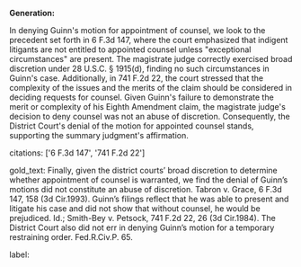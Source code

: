 **Generation:**

In denying Guinn's motion for appointment of counsel, we look to the precedent set forth in 6 F.3d 147, where the court emphasized that indigent litigants are not entitled to appointed counsel unless "exceptional circumstances" are present. The magistrate judge correctly exercised broad discretion under 28 U.S.C. § 1915(d), finding no such circumstances in Guinn's case. Additionally, in 741 F.2d 22, the court stressed that the complexity of the issues and the merits of the claim should be considered in deciding requests for counsel. Given Guinn's failure to demonstrate the merit or complexity of his Eighth Amendment claim, the magistrate judge's decision to deny counsel was not an abuse of discretion. Consequently, the District Court's denial of the motion for appointed counsel stands, supporting the summary judgment's affirmation.

citations: ['6 F.3d 147', '741 F.2d 22']

gold_text: Finally, given the district courts’ broad discretion to determine whether appointment of counsel is warranted, we find the denial of Guinn’s motions did not constitute an abuse of discretion. Tabron v. Grace, 6 F.3d 147, 158 (3d Cir.1993). Guinn’s filings reflect that he was able to present and litigate his case and did not show that without counsel, he would be prejudiced. Id.; Smith-Bey v. Petsock, 741 F.2d 22, 26 (3d Cir.1984). The District Court also did not err in denying Guinn’s motion for a temporary restraining order. Fed.R.Civ.P. 65.

label: 